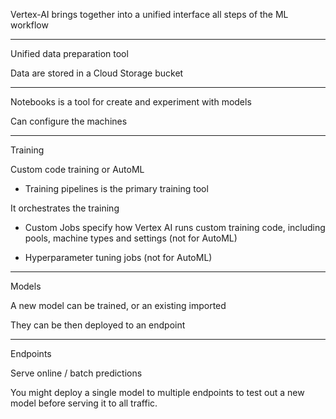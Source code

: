 
Vertex-AI brings together into a unified interface all steps of the ML workflow

---

Unified data preparation tool

Data are stored in a Cloud Storage bucket

---

Notebooks is a tool for create and experiment with models

Can configure the machines

---

Training 

Custom code training or AutoML

- Training pipelines is the primary training tool

It orchestrates the training

- Custom Jobs specify how Vertex AI runs custom training code, including pools, machine types and settings (not for AutoML)

- Hyperparameter tuning jobs (not for AutoML)

---

Models

A new model can be trained, or an existing imported

They can be then deployed to an endpoint

---

Endpoints

Serve online / batch predictions

You might deploy a single model to multiple endpoints to test out a new model before serving it to all traffic.
